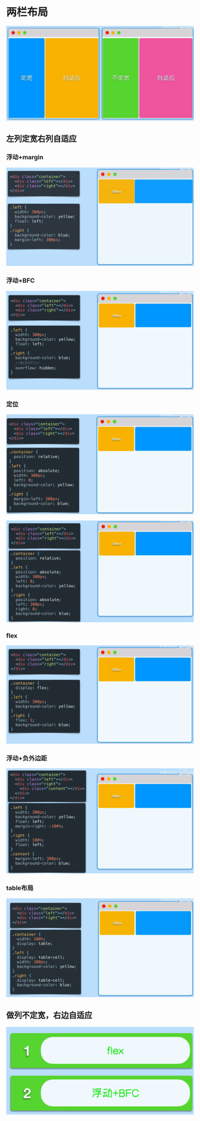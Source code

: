 # 两栏布局

![](img/20231012071029.png)

## 左列定宽右列自适应

### 浮动+margin

![](img/20231012071332.png)

### 浮动+BFC

![](img/20231012071436.png)

### 定位

![](img/20231012071538.png)

![](img/20231012071608.png)

### flex

![](img/20231012071715.png)

### 浮动+负外边距

![](img/20231012071848.png)

### table布局

![](img/20231012071943.png)

## 做列不定宽，右边自适应

![](img/20231012072030.png)


